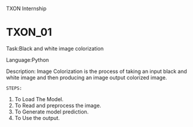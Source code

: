  TXON Internship
# TXON_01
Task:Black and white image colorization

 Language:Python

  Description:
  Image Colorization is the process of taking an
  input black and white image and then
  producing an image output colorized image.
    
    STEPS:
  1. To Load The Model.
  2. To Read and preprocess the image.
  3. To Generate model prediction.
   4. To Use the output.
